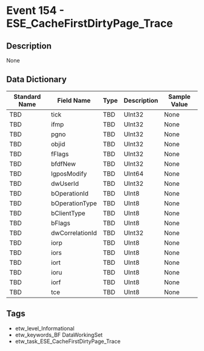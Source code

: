 # Event 154 - ESE_CacheFirstDirtyPage_Trace

## Description
None

## Data Dictionary
|Standard Name|Field Name|Type|Description|Sample Value|
|---|---|---|---|---|
|TBD|tick|TBD|UInt32|None|None|
|TBD|ifmp|TBD|UInt32|None|None|
|TBD|pgno|TBD|UInt32|None|None|
|TBD|objid|TBD|UInt32|None|None|
|TBD|fFlags|TBD|UInt32|None|None|
|TBD|bfdfNew|TBD|UInt32|None|None|
|TBD|lgposModify|TBD|UInt64|None|None|
|TBD|dwUserId|TBD|UInt32|None|None|
|TBD|bOperationId|TBD|UInt8|None|None|
|TBD|bOperationType|TBD|UInt8|None|None|
|TBD|bClientType|TBD|UInt8|None|None|
|TBD|bFlags|TBD|UInt8|None|None|
|TBD|dwCorrelationId|TBD|UInt32|None|None|
|TBD|iorp|TBD|UInt8|None|None|
|TBD|iors|TBD|UInt8|None|None|
|TBD|iort|TBD|UInt8|None|None|
|TBD|ioru|TBD|UInt8|None|None|
|TBD|iorf|TBD|UInt8|None|None|
|TBD|tce|TBD|UInt8|None|None|

## Tags
* etw_level_Informational
* etw_keywords_BF DataWorkingSet
* etw_task_ESE_CacheFirstDirtyPage_Trace